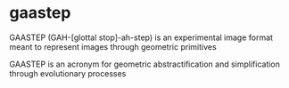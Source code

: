 # gaastep
GAASTEP (GAH-[glottal stop]-ah-step) is an experimental image format meant to represent images through geometric primitives

GAASTEP is an acronym for geometric abstractification and simplification through evolutionary processes
